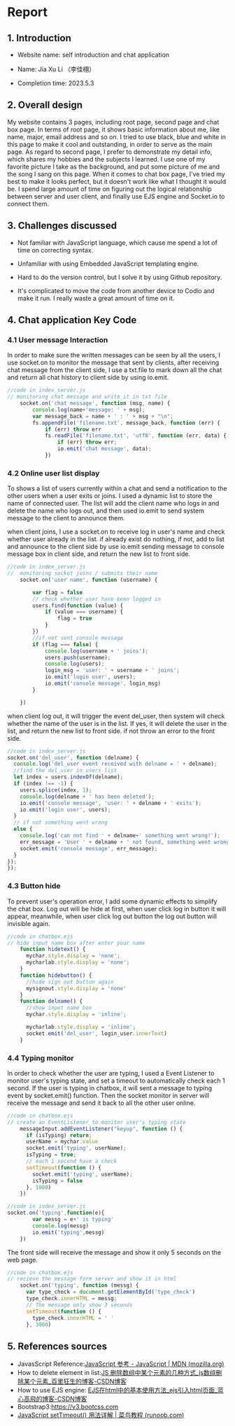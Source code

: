 

# Report 

## 1. Introduction

- Website name: self introduction and chat application 


- Name: Jia Xu Li （李佳栩）

- Completion time: 2023.5.3

  

## 2. Overall design

My website contains 3 pages, including root page, second page and chat box page. In terms of root page, it shows basic information about me, like name, major, email address and so on. I tried to use black, blue and white in this page to make it cool and outstanding, in order to serve as the main page. As regard to second page, I prefer to demonstrate my detail info, which shares my hobbies and the subjects I learned. I use one of my favorite picture I take as the background, and put some picture of me and the song I sang on this page. When it comes to chat box page, I've tried my best to make it looks perfect, but it doesn't work like what I thought it would be. I spend large amount of time on figuring out the logical relationship between server and user client, and finally use EJS engine and Socket.io to connect them.



## 3. Challenges discussed

- Not familiar with JavaScript language, which cause me spend a lot of time on correcting syntax.

- Unfamiliar with using Embedded JavaScript templating engine.

- Hard to do the version control, but I solve it by using Github repository.

- It's complicated to move the code from another device to Codio and make it run. I really waste a great amount of time on it.

  

  

## 4. Chat application Key Code 



### 4.1 User message Interaction 

In order to make sure the written messages can be seen by all the users, I use socket.on to monitor the message that sent by clients, after receiving chat message from the client side, I use a txt.file to mark down all the chat and return all chat history to client side by using io.emit.

```javascript
//code in index_server.js 
// monitoring chat message and write it in txt file
    socket.on('chat message', function (msg, name) {
        console.log(name+'message: ' + msg);
        var message_back = name + ' : ' + msg + "\n";
        fs.appendFile('filename.txt', message_back, function (err) {
            if (err) throw err
            fs.readFile('filename.txt', 'utf8', function (err, data) {
                if (err) throw err;
                io.emit('chat message', data);
            })
```

### 4.2 Online user list display

To shows a list of users currently within a chat and send a notification to the other users when a user exits or joins. I used a dynamic list to store the name of connected user. The list will add the client name who logs in and delete the name who logs out, and then used io.emit to send system message to the client to announce them.

when client joins, I use a socket.on to receive log in user's name and check whether user already in the list. if already exist do nothing, if not, add to list and announce to the client side by use io.emit sending message to console message box in client side, and return the new list to front side.

```javascript
//code in index_server.js
//  monitoring socket joins / submits their name
    socket.on('user name', function (username) {

        var flag = false
        // check whether user have been logged in
        users.find(function (value) {
            if (value === username) {
                flag = true
            }
        })
        //if not sent console message
        if (flag === false) {
            console.log(username + ' joins');
            users.push(username);
            console.log(users);
            login_msg = 'user: ' + username + ' joins';
            io.emit('login user', users);
            io.emit('console message', login_msg)
        }

    })
```

when client log out, it will trigger the event del_user, then system will check whether the name of the user is in the list. If yes, it will delete the user in the list, and return the new list to front side. if not throw an error to the front side. 

```javascript
//code in index_server.js
socket.on('del_user', function (delname) {
  console.log('del_user event received with delname = ' + delname);
  //find the del_user in users list
  let index = users.indexOf(delname);
  if (index !== -1) {
    users.splice(index, 1);
    console.log(delname + ' has been deleted');
    io.emit('console message', 'user: ' + delname + ' exits');
    io.emit('login user', users);
  } 
  // if not something went wrong 
  else {
    console.log('can not find ' + delname+' something went wrong!');
    err_message = 'User ' + delname + ' not found, something went wrong!'
    socket.emit('console message', err_message);
  }
});
});
```

### 4.3 Button hide

To prevent user's operation error, I add some dynamic effects to simplify the chat box. Log out will be hide at first, when user click log in button it will appear, meanwhile, when user click log out button the log out button will invisible again.

```javascript
//code in chatbox.ejs 
// hide input name box after enter your name
    function hidetext() {
      mychar.style.display = 'none';
      mycharlab.style.display = 'none';
    }
    function hidebutton() {
      //hide sign out button again
      mysignout.style.display = 'none'
    }
    function delname() {
      //show input name box
      mychar.style.display = 'inline';

      mycharlab.style.display = 'inline';
      socket.emit('del_user', login_user.innerText)
    }
```



### 4.4 Typing monitor

In order to check whether the user are typing,  I used a Event Listener to monitor user's typing state, and set a timeout to	 automatically check each 1 second.  If the user is typing in chatbox, it will sent a message to typing event by socket.emit() function.  Then the socket monitor in server will receive the message and send it back to all the other user online.

```javascript
//code in chatbox.ejs 
// create an EventListener to monitor user's typing state
    messageInput.addEventListener("keyup", function () {
      if (isTyping) return;
      userName = mychar.value
      socket.emit('typing', userName);
      isTyping = true;
      // each 1 second have a check
      setTimeout(function () {
        socket.emit('typing', userName);
        isTyping = false
      }, 1000)
    })


```

```javascript
//code in index_server.js
socket.on('typing',function(e){
        var messg = e+' is typing'
        console.log(messg)
        io.emit('typing',messg)
    })
```

The front side will receive the message and show it only 5 seconds on the web page.

```javascript
//code in chatbox.ejs 
// recieve the message form server and show it in html
    socket.on('typing', function (messg) {
      var type_check = document.getElementById('type_check')
      type_check.innerHTML = messg;
      // The message only show 3 seconds
      setTimeout(function () {
        type_check.innerHTML = ' '
      }, 3000)
```







## 5. References sources 

- JavasScript Reference:[JavaScript 参考 - JavaScript | MDN (mozilla.org)](https://developer.mozilla.org/zh-CN/docs/Web/JavaScript/Reference)
- How to delete element in list:[JS 删除数组中某个元素的几种方式_js数组删除某个元素_百里狂生的博客-CSDN博客](https://blog.csdn.net/Li_dengke/article/details/105249837)
- How to use EJS engine: [EJS在html中的基本使用方法_ejs引入html页面_蓝心高飛的博客-CSDN博客](https://blog.csdn.net/qq_34171965/article/details/82116058)
- Bootstrap3:https://v3.bootcss.com
- [JavaScript setTimeout() 用法详解 | 菜鸟教程 (runoob.com)](https://www.runoob.com/w3cnote/javascript-settimeout-usage.html)
